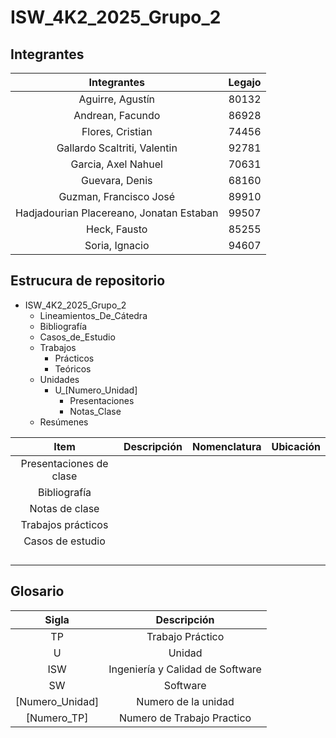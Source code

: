 # ISW_4K2_2025_Grupo_2

## Integrantes

| Integrantes | Legajo |
|:-:|:-:| 
| Aguirre, Agustín | 80132 | 
| Andrean, Facundo | 86928 | 
| Flores, Cristian | 74456 |
| Gallardo Scaltriti, Valentin | 92781 |
| Garcia, Axel Nahuel | 70631 |
| Guevara, Denis | 68160 |
| Guzman, Francisco José | 89910 |
| Hadjadourian Placereano, Jonatan Estaban | 99507 |
| Heck, Fausto | 85255 |
| Soria, Ignacio | 94607 |

## Estrucura de repositorio
* ISW_4K2_2025_Grupo_2
  * Lineamientos_De_Cátedra
  * Bibliografía
  * Casos_de_Estudio
  * Trabajos
    * Prácticos
    * Teóricos
  * Unidades
    * U_[Numero_Unidad]
      * Presentaciones
      * Notas_Clase
  * Resúmenes

|           Item          | Descripción | Nomenclatura | Ubicación |
|:-----------------------:|-------------|--------------|-----------|
| Presentaciones de clase |             |              |           |
| Bibliografía            |             |              |           |
| Notas de clase          |             |              |           |
| Trabajos prácticos      |             |              |           |
| Casos de estudio        |             |              |           |
|                         |             |              |           |
|                         |             |              |           |
|                         |             |              |           |
|                         |             |              |           |
  
## Glosario

| Sigla | Descripción |
|:---:|:---:|
| TP | Trabajo Práctico |
| U | Unidad |
| ISW | Ingeniería y Calidad de Software |
| SW | Software |
| [Numero_Unidad] | Numero de la unidad |
| [Numero_TP] | Numero de Trabajo Practico |